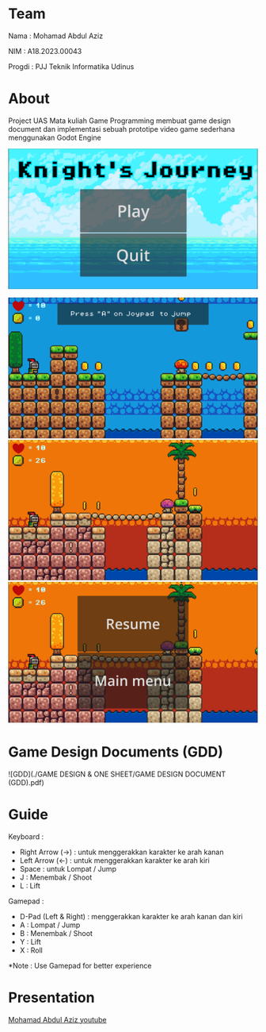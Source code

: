 # Team
Nama   : Mohamad Abdul Aziz

NIM    : A18.2023.00043

Progdi : PJJ Teknik Informatika Udinus

# About
Project UAS Mata kuliah Game Programming membuat game design document dan implementasi sebuah prototipe video game sederhana 
menggunakan Godot Engine

![Main Menu](./images/1.png)


![level 1](./images/2.png)
![level 2](./images/4.png)
![Resume](./images/5.png)

# Game Design Documents (GDD)
![GDD](./GAME DESIGN & ONE SHEET/GAME DESIGN DOCUMENT (GDD).pdf)

# Guide

Keyboard :
- Right Arrow (→) : untuk menggerakkan karakter ke arah kanan
- Left Arrow (←) : untuk menggerakkan karakter ke arah kiri
- Space : untuk Lompat / Jump
- J : Menembak / Shoot
- L : Lift

Gamepad :
- D-Pad (Left & Right) : menggerakkan karakter ke arah kanan dan kiri
- A : Lompat / Jump
- B : Menembak / Shoot
- Y : Lift
- X : Roll

*Note : Use Gamepad for better experience

# Presentation
[Mohamad Abdul Aziz youtube](https://youtu.be/A5X_Df06o7M)




